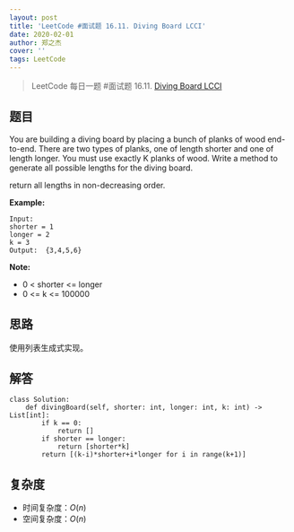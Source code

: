 ```yaml
---
layout: post
title: 'LeetCode #面试题 16.11. Diving Board LCCI'
date: 2020-02-01
author: 郑之杰
cover: ''
tags: LeetCode
---
```


> LeetCode 每日一题 #面试题 16.11. [Diving Board LCCI](https://leetcode-cn.com/problems/diving-board-lcci/)

## 题目
You are building a diving board by placing a bunch of planks of wood end-to-end. There are two types of planks, one of length shorter and one of length longer. You must use exactly K planks of wood. Write a method to generate all possible lengths for the diving board.

return all lengths in non-decreasing order.

**Example:**
```
Input: 
shorter = 1
longer = 2
k = 3
Output:  {3,4,5,6}
```

**Note:**
- 0 < shorter <= longer
- 0 <= k <= 100000


## 思路
使用列表生成式实现。

## 解答
```
class Solution:
    def divingBoard(self, shorter: int, longer: int, k: int) -> List[int]:
        if k == 0:
            return []
        if shorter == longer:
            return [shorter*k]
        return [(k-i)*shorter+i*longer for i in range(k+1)]
```

## 复杂度
- 时间复杂度：$O(n)$
- 空间复杂度：$O(n)$